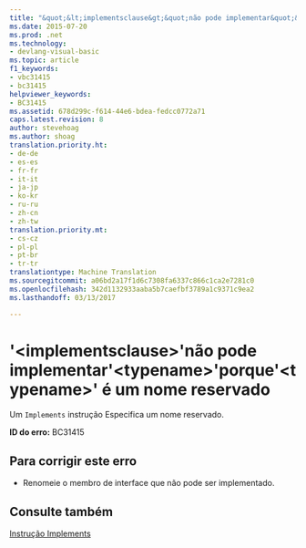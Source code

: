 ```yaml
---
title: "&quot;&lt;implementsclause&gt;&quot;não pode implementar&quot;&lt;typename&gt;&quot;porque&quot;&lt;typename&gt;&quot; é um nome reservado | Documentos do Microsoft"
ms.date: 2015-07-20
ms.prod: .net
ms.technology:
- devlang-visual-basic
ms.topic: article
f1_keywords:
- vbc31415
- bc31415
helpviewer_keywords:
- BC31415
ms.assetid: 678d299c-f614-44e6-bdea-fedcc0772a71
caps.latest.revision: 8
author: stevehoag
ms.author: shoag
translation.priority.ht:
- de-de
- es-es
- fr-fr
- it-it
- ja-jp
- ko-kr
- ru-ru
- zh-cn
- zh-tw
translation.priority.mt:
- cs-cz
- pl-pl
- pt-br
- tr-tr
translationtype: Machine Translation
ms.sourcegitcommit: a06bd2a17f1d6c7308fa6337c866c1ca2e7281c0
ms.openlocfilehash: 342d1132933aaba5b7caefbf3789a1c9371c9ea2
ms.lasthandoff: 03/13/2017

---
```

# <a name="39ltimplementsclausegt39-cannot-implement-39lttypenamegt39-because-39lttypenamegt39-is-a-reserved-name"></a>'&lt;implementsclause&gt;'não pode implementar'&lt;typename&gt;'porque'&lt;typename&gt;' é um nome reservado
Um `Implements` instrução Especifica um nome reservado.  
  
 **ID do erro:** BC31415  
  
## <a name="to-correct-this-error"></a>Para corrigir este erro  
  
-   Renomeie o membro de interface que não pode ser implementado.  
  
## <a name="see-also"></a>Consulte também  
 [Instrução Implements](../../visual-basic/language-reference/statements/implements-statement.md)
